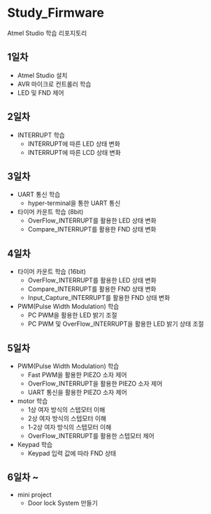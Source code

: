 # Study_Firmware
Atmel Studio 학습 리포지토리

## 1일차
- Atmel Studio 설치
- AVR 마이크로 컨트롤러 학습
- LED 및 FND 제어

## 2일차
- INTERRUPT 학습
  - INTERRUPT에 따른 LED 상태 변화
  - INTERRUPT에 따른 LCD 상태 변화 

## 3일차
- UART 통신 학습
  - hyper-terminal을 통한 UART 통신
- 타이머 카운트 학습 (8bit)
  - OverFlow_INTERRUPT를 활용한 LED 상태 변화
  - Compare_INTERRUPT를 활용한 FND 상태 변화

## 4일차
- 타이머 카운트 학습 (16bit)
  - OverFlow_INTERRUPT를 활용한 LED 상태 변화
  - Compare_INTERRUPT를 활용한 FND 상태 변화
  - Input_Capture_INTERRUPT를 활용한 FND 상태 변화
- PWM(Pulse Width Modulation) 학습
  - PC PWM을 활용한 LED 밝기 조절
  - PC PWM 및 OverFlow_INTERRUPT을 활용한 LED 밝기 상태 조절
  
## 5일차
- PWM(Pulse Width Modulation) 학습
  - Fast PWM을 활용한 PIEZO 소자 제어
  - OverFlow_INTERRUPT을 활용한 PIEZO 소자 제어
  - UART 통신을 활용한 PIEZO 소자 제어
- motor 학습
  - 1상 여자 방식의 스텝모터 이해
  - 2상 여자 방식의 스텝모터 이해
  - 1-2상 여자 방식의 스텝모터 이해
  - OverFlow_INTERRUPT를 활용한 스텝모터 제어
- Keypad 학습
  - Keypad 입력 값에 따라 FND 상태

## 6일차 ~
- mini project
  - Door lock System 만들기
